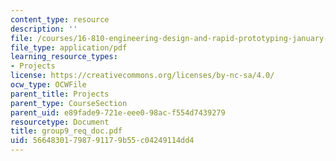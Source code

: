 ```yaml
---
content_type: resource
description: ''
file: /courses/16-810-engineering-design-and-rapid-prototyping-january-iap-2005/56648301798791179b55c04249114dd4_group9_req_doc.pdf
file_type: application/pdf
learning_resource_types:
- Projects
license: https://creativecommons.org/licenses/by-nc-sa/4.0/
ocw_type: OCWFile
parent_title: Projects
parent_type: CourseSection
parent_uid: e89fade9-721e-eee0-98ac-f554d7439279
resourcetype: Document
title: group9_req_doc.pdf
uid: 56648301-7987-9117-9b55-c04249114dd4
---
```

